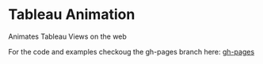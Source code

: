 # Tableau Animation
Animates Tableau Views on the web

For the code and examples checkoug the gh-pages branch here: <a href="https://github.com/ps-data/tableau-animation/tree/gh-pages">gh-pages</a>
